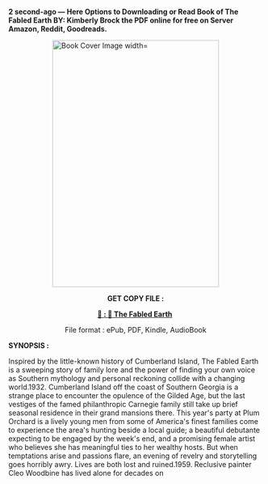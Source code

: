 <p><strong>2 second-ago &mdash; Here Options to Downloading or Read Book of The Fabled Earth BY: Kimberly Brock the PDF online for free on Server Amazon, Reddit, Goodreads.</strong></p><p><a href="https://uk.ebookarea.xyz/?book=216227714-the-fabled-earth"><img style="display: block; margin-left: auto; margin-right: auto;" src="https://i.gr-assets.com/images/S/compressed.photo.goodreads.com/books/1720450505l/216227714.jpg" alt="Book Cover Image width=" width="330" height="488" /></a></p><p style="text-align: center;"><strong>GET COPY FILE :</strong></p><p style="text-align: center;"><strong><a href="https://uk.ebookarea.xyz/?book=216227714-the-fabled-earth" target="_blank" rel="noopener">📢 : 🔗 The Fabled Earth</a>&nbsp;</strong></p><p style="text-align: center;">File format : ePub, PDF, Kindle, AudioBook</p><p><strong>SYNOPSIS :</strong></p><p>Inspired by the little-known history of Cumberland Island, The Fabled Earth is a sweeping story of family lore and the power of finding your own voice as Southern mythology and personal reckoning collide with a changing world.1932. Cumberland Island off the coast of Southern Georgia is a strange place to encounter the opulence of the Gilded Age, but the last vestiges of the famed philanthropic Carnegie family still take up brief seasonal residence in their grand mansions there. This year's party at Plum Orchard is a lively young men from some of America's finest families come to experience the area's hunting beside a local guide; a beautiful debutante expecting to be engaged by the week's end, and a promising female artist who believes she has meaningful ties to her wealthy hosts. But when temptations arise and passions flare, an evening of revelry and storytelling goes horribly awry. Lives are both lost and ruined.1959. Reclusive painter Cleo Woodbine has lived alone for decades on </p>
